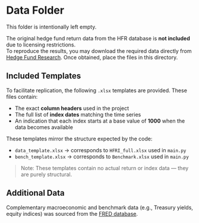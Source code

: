 # Data Folder

This folder is intentionally left empty.

The original hedge fund return data from the HFR database is **not included** due to licensing restrictions.  
To reproduce the results, you may download the required data directly from [Hedge Fund Research](https://www.hfr.com). Once obtained, place the files in this directory.

## Included Templates

To facilitate replication, the following `.xlsx` templates are provided. These files contain:
- The exact **column headers** used in the project
- The full list of **index dates** matching the time series
- An indication that each index starts at a base value of **1000** when the data becomes available

These templates mirror the structure expected by the code:

- `data_template.xlsx` → corresponds to `HFRI_full.xlsx` used in `main.py`
- `bench_template.xlsx` → corresponds to `Benchmark.xlsx` used in `main.py`

> Note: These templates contain no actual return or index data — they are purely structural.

## Additional Data

Complementary macroeconomic and benchmark data (e.g., Treasury yields, equity indices) was sourced from the [FRED database](https://fred.stlouisfed.org).
